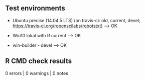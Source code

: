 ## Test environments

- Ubuntu precise (14.04.5 LTS) (on travis-ci: old, current, devel; https://travis-ci.org/ropenscilabs/robotstxt) --> OK

- Win10 lokal with R current --> OK

- win-builder - devel --> OK


## R CMD check results

0 errors | 0 warnings | 0 notes






